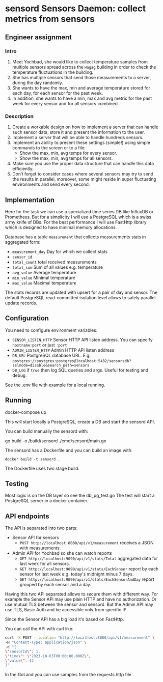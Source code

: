 # sensord Sensors Daemon: collect metrics from sensors

## Engineer assignment
### Intro
1. Meet Yochbad, she would like to collect temperature samples from multiple sensors
   spread across the `Hagag` building in order to check the temperature fluctuations in the
   building.
2. She has multiple sensors that send those measurements to a server, during the day
   randomly.
3. She wants to have the max, min and average temperature stored for each day, for each
   sensor for the past week.
4. In addition, she wants to have a min, max and avg metric for the past week for every
   sensor and for all sensors combined.

###  Description
1. Create a workable design on how to implement a server that can handle such sensor
   data, store it and present the information to the user.
2. Implement a server that will be able to handle hundreds sensors.
3. Implement an ability to present these settings (simple!) using simple commands to the
   screen or to a file:
   - Show the max, min, avg temps for every sensor.
   - Show the max, min, avg temps for all sensors.
4. Make sure you use the proper data structure that can handle this data efficiently.
5. Don’t forget to consider cases where several sensors may try to send the results in
   parallel, moreover, some might reside in super fluctuating environments and send every
   second.


## Implementation

Here for the task we can use a specialized time series DB like InfluxDB or Prometheus.
But for a simplicity I will use a PostgreSQL which is a swiss army knife of DBs.
For the best performance I will use FastHttp library which is designed to have minimal memory allocations.

Database has a table `measurement` that collects measurements stats in aggregated form:

* `measurement_day` Day for which we collect stats
* `sensor_id`
* `total_count` total received measurements
* `total_sum` Sum of all values e.g. temperature
* `avg_value` Average temperature
* `min_value` Minimal temperature
* `max_value` Maximal temperature

The stats records are updated with upsert for a pair of day and sensor.
The default PostgreSQL read-committed isolation level allows to safely parallel update records.

## Configuration

You need to configure environment variables:
* `SENSOR_LISTEN_HTTP` Sensor HTTP API listen address. You can specify `hostname:port` or just `:port`
* `ADMIN_LISTEN_HTTP` Admin HTTP API listen address
* `DB_URL` PostgreSQL database URL. E.g. `postgres://postgres:postgres@localhost:5432/sensorsdb?sslmode=disable&search_path=sensors`
* `DB_LOG` if `true` then log SQL queries and args. Useful for testing and debug.

See the .env file with example for a local running.

## Running

   docker-compose up

This will start locally a PostgreSQL, create a DB and start the sensord API.

You can build manually the sensord with:

   go build -o /build/sensord ./cmd/sensord/main.go


The sensord has a Dockerfile and you can build an image with:

    docker build -t sensord .

The Dockerfile uses two stage build.

## Testing
Most logic is on the DB layer so see the db_pg_test.go
The test will start a PostgreSQL server in a docker container.

## API endpoints
The API is separated into two parts:
* Sensor API for sensors
    * `POST http://localhost:8080/api/v1/measurement` receives a JSON with measurements.
* Admin API for Yochbad so she can watch reports
    * `GET http://localhost:9090/api/v1/stats/Total` aggregated data for last week for all sensors.
    * `GET http://localhost:9090/api/v1/stats/EachSensor` report by each sensor for last week e.g. today's midnight minus 7 days.
    * `GET http://localhost:9090/api/v1/stats/EachSensorAndDay` report grouped by each sensor and a day.

Having this two API separated allows to secure them with different way.
For example the Sensor API may use plain HTTP and have no authorization.
Or use mutual TLS between the sensor and sensord.
But the Admin API may use TLS, Basic Auth and be accessible only from specific IP.

Since the Sensor API has a big load it's based on FastHttp.

You can call the API with curl like:
```sh
curl -X POST --location "http://localhost:8080/api/v1/measurement" \
-H "Content-Type: application/json" \
-d "{
\"sensorId\": 1,
\"time\": \"2023-10-03T00:00:00.000Z\",
\"value\": 42
}"
```

In the GoLand you can use samples from the requests.http file.